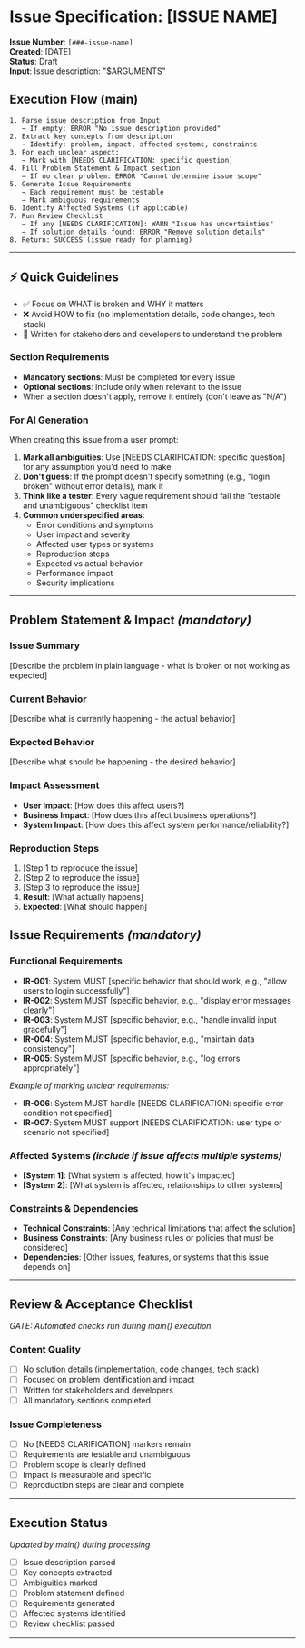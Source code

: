 # Issue Specification: [ISSUE NAME]

**Issue Number**: `[###-issue-name]`  
**Created**: [DATE]  
**Status**: Draft  
**Input**: Issue description: "$ARGUMENTS"

## Execution Flow (main)
```
1. Parse issue description from Input
   → If empty: ERROR "No issue description provided"
2. Extract key concepts from description
   → Identify: problem, impact, affected systems, constraints
3. For each unclear aspect:
   → Mark with [NEEDS CLARIFICATION: specific question]
4. Fill Problem Statement & Impact section
   → If no clear problem: ERROR "Cannot determine issue scope"
5. Generate Issue Requirements
   → Each requirement must be testable
   → Mark ambiguous requirements
6. Identify Affected Systems (if applicable)
7. Run Review Checklist
   → If any [NEEDS CLARIFICATION]: WARN "Issue has uncertainties"
   → If solution details found: ERROR "Remove solution details"
8. Return: SUCCESS (issue ready for planning)
```

---

## ⚡ Quick Guidelines
- ✅ Focus on WHAT is broken and WHY it matters
- ❌ Avoid HOW to fix (no implementation details, code changes, tech stack)
- 👥 Written for stakeholders and developers to understand the problem

### Section Requirements
- **Mandatory sections**: Must be completed for every issue
- **Optional sections**: Include only when relevant to the issue
- When a section doesn't apply, remove it entirely (don't leave as "N/A")

### For AI Generation
When creating this issue from a user prompt:
1. **Mark all ambiguities**: Use [NEEDS CLARIFICATION: specific question] for any assumption you'd need to make
2. **Don't guess**: If the prompt doesn't specify something (e.g., "login broken" without error details), mark it
3. **Think like a tester**: Every vague requirement should fail the "testable and unambiguous" checklist item
4. **Common underspecified areas**:
   - Error conditions and symptoms
   - User impact and severity
   - Affected user types or systems
   - Reproduction steps
   - Expected vs actual behavior
   - Performance impact
   - Security implications

---

## Problem Statement & Impact *(mandatory)*

### Issue Summary
[Describe the problem in plain language - what is broken or not working as expected]

### Current Behavior
[Describe what is currently happening - the actual behavior]

### Expected Behavior
[Describe what should be happening - the desired behavior]

### Impact Assessment
- **User Impact**: [How does this affect users?]
- **Business Impact**: [How does this affect business operations?]
- **System Impact**: [How does this affect system performance/reliability?]

### Reproduction Steps
1. [Step 1 to reproduce the issue]
2. [Step 2 to reproduce the issue]
3. [Step 3 to reproduce the issue]
4. **Result**: [What actually happens]
5. **Expected**: [What should happen]

## Issue Requirements *(mandatory)*

### Functional Requirements
- **IR-001**: System MUST [specific behavior that should work, e.g., "allow users to login successfully"]
- **IR-002**: System MUST [specific behavior, e.g., "display error messages clearly"]  
- **IR-003**: System MUST [specific behavior, e.g., "handle invalid input gracefully"]
- **IR-004**: System MUST [specific behavior, e.g., "maintain data consistency"]
- **IR-005**: System MUST [specific behavior, e.g., "log errors appropriately"]

*Example of marking unclear requirements:*
- **IR-006**: System MUST handle [NEEDS CLARIFICATION: specific error condition not specified]
- **IR-007**: System MUST support [NEEDS CLARIFICATION: user type or scenario not specified]

### Affected Systems *(include if issue affects multiple systems)*
- **[System 1]**: [What system is affected, how it's impacted]
- **[System 2]**: [What system is affected, relationships to other systems]

### Constraints & Dependencies
- **Technical Constraints**: [Any technical limitations that affect the solution]
- **Business Constraints**: [Any business rules or policies that must be considered]
- **Dependencies**: [Other issues, features, or systems that this issue depends on]

---

## Review & Acceptance Checklist
*GATE: Automated checks run during main() execution*

### Content Quality
- [ ] No solution details (implementation, code changes, tech stack)
- [ ] Focused on problem identification and impact
- [ ] Written for stakeholders and developers
- [ ] All mandatory sections completed

### Issue Completeness
- [ ] No [NEEDS CLARIFICATION] markers remain
- [ ] Requirements are testable and unambiguous  
- [ ] Problem scope is clearly defined
- [ ] Impact is measurable and specific
- [ ] Reproduction steps are clear and complete

---

## Execution Status
*Updated by main() during processing*

- [ ] Issue description parsed
- [ ] Key concepts extracted
- [ ] Ambiguities marked
- [ ] Problem statement defined
- [ ] Requirements generated
- [ ] Affected systems identified
- [ ] Review checklist passed

---
